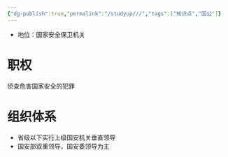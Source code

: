 ```yaml
---
{"dg-publish":true,"permalink":"/studyup///","tags":["知识点","国公"]}
---
```


- 地位：国家安全保卫机关
# 职权
侦查危害国家安全的犯罪
# 组织体系
- 省级以下实行上级国安机关垂直领导
- 国安部双重领导，国安委领导为主